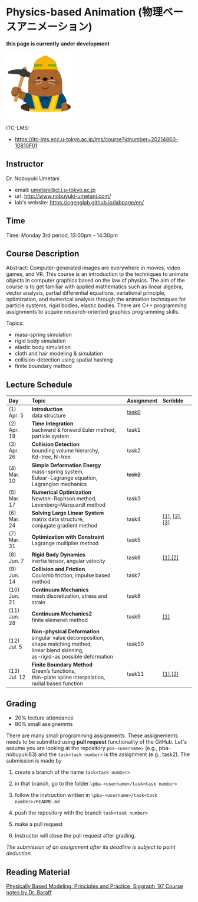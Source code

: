 # Physics-based Animation (物理ベースアニメーション)

**this page is currently under development**

![under construction](doc/mole.png)


ITC-LMS: 
- https://itc-lms.ecc.u-tokyo.ac.jp/lms/course?idnumber=20214860-10810F01



## Instructor

Dr. Nobuyuki Umetani 
- email: umetani@ci.i.u-tokyo.ac.jp
- url: http://www.nobuyuki-umetani.com/
- lab's website: https://cgenglab.github.io/labpage/en/

## Time

Time: Monday 3rd period, 13:00pm - 14:30pm

## Course Description

Abstract: Computer-generated images are everywhere in movies, video games, and VR. This course is an introduction to the techniques to animate objects in computer graphics based on the law of physics. The aim of the course is to get familiar with applied mathematics such as linear algebra, vector analysis, partial differential equations, variational principle, optimization, and numerical analysis through the animation techniques for particle systems, rigid bodies, elastic bodies. There are C++ programming assignments to acquire research-oriented graphics programming skills. 

Topics:
- mass-spring simulation
- rigid body simulation
- elastic body simulation
- cloth and hair modeling & simulation
- collision-detection using spatial hashing
- finite boundary method


## Lecture Schedule

| Day | Topic | Assignment | Scribble |
|:----|:---|:---|:---|
| (1)<br> Apr. 5 | **Introduction**<br> data structure | [task0](task0) | |
| (2)<br> Apr. 19 | **Time Integration**<br>  backward & forward Euler method,<br> particle system | task1 |  |
| (3)<br> Apr. 26 | **Collision Detection**<br>  bounding volume hierarchy,<br> Kd-tree, N-tree | task2 | |
| (4)<br> Mar. 10 | **Simple Deformation Energy**<br>  mass-spring system,<br> Eulear-Lagrange equation,<br> Lagrangian mechanics | ~~task2~~ | |
| (5)<br> Mar. 17 | **Numerical Optimization**<br>  Newton-Raphson method,<br> Levenberg–Marquardt method | task3 | |
| (6)<br> Mar. 24 | **Solving Large Linear System**<br>  matrix data structure,<br> conjugate gradient method | task4 | [[1]](https://www.dropbox.com/s/7fezkmqrz37tquw/linsol_cg.pdf?dl=0), [[2]](https://www.dropbox.com/s/aig0o766erjy41h/linsol_cgprecond.pdf?dl=0), [[3]](https://www.dropbox.com/s/k6vxthj7n27prc4/linsol_ludecomp.pdf?dl=0) |
| (7)<br> Mar. 31 | **Optimization with Constraint**<br>  Lagrange multiplier method | task5 | |
| (8)<br> Jun. 7  | **Rigid Body Dynamics**<br>  inertia tensor, angular velocity | task6 | [[1]](https://www.dropbox.com/s/4ibh1l6ubdvie48/mech_rotation.pdf?dl=0),[[2]](https://www.dropbox.com/s/agiplv7a0rdm39d/mech_rigidbody.pdf?dl=0) |
| (9)<br> Jun. 14 | **Collision and Friction**<br>  Coulomb friction, impulse based method | task7 | |
| (10)<br> Jun. 21 | **Continuum Mechanics**<br>  mesh discretization, stress and strain | task8 | |
| (11)<br> Jun. 28 | **Continuum Mechanics2**<br>  finite elemenet method | task9 | [[1]](https://www.dropbox.com/s/lbrznvk4j7dp577/fem_outline.pdf?dl=0) |
| (12)<br> Jul. 5  | **Non-physical Deformation**<br>  singular value decomposition,<br> shape matching method,<br> linear blend skinning,<br> as-rigid-as possible deformation | task10 | |
| (13)<br> Jul. 12 | **Finite Boundary Method**<br>  Green’s functions,<br> thin-plate spline interpolation,<br> radial based function | task11 | [[1]](https://www.dropbox.com/s/50yjspzj79t3oos/bem_laplace.pdf?dl=0),[[2]](https://www.dropbox.com/s/9v8ld9f9kjd28vf/bem_helmholtz.pdf?dl=0) |

## Grading

- 20% lecture attendance
- 80% small assignemnts

There are many small programming assignments. These assignements needs to be submitted using **pull request** functionality of the GitHub. Let's assume you are looking at the repository `pba-<username>` (e.g., pba-nobuyuki83) and the  `task<task number>` is the assignment (e.g., task2). The submission is made by
1. create a branch of the name `task<task number>`
2. in that branch, go to the folder `\pba-<username>/task<task number>`
3. follow the instruction written in `\pba-<username>/task<task number>/README.md`
4. push the repository with the branch `task<task number>`
5. make a pull request 

6. Instructor will close the pull request after grading. 

*The submission of an assignment after its deadline is subject to point deduction.*


## Reading Material

[Physically Based Modeling: Principles and Practice, Siggraph '97 Course notes by Dr. Baraff](http://www.cs.cmu.edu/~baraff/sigcourse/index.html)

